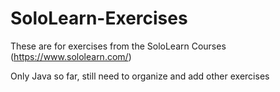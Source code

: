 # SoloLearn-Exercises
These are for exercises from the SoloLearn Courses (https://www.sololearn.com/)

Only Java so far, still need to organize and add other exercises
